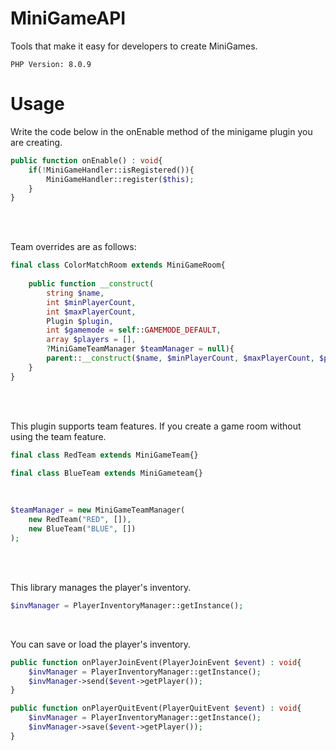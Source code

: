 # MiniGameAPI
Tools that make it easy for developers to create MiniGames.

```PHP Version: 8.0.9```

# Usage

Write the code below in the onEnable method of the minigame plugin you are creating.
```php
public function onEnable() : void{
    if(!MiniGameHandler::isRegistered()){
        MiniGameHandler::register($this);
    }
}
```
</br>
</br>

Team overrides are as follows:
```php
final class ColorMatchRoom extends MiniGameRoom{
	
	public function __construct(
		string $name,
		int $minPlayerCount, 
		int $maxPlayerCount, 
		Plugin $plugin, 
		int $gamemode = self::GAMEMODE_DEFAULT, 
		array $players = [], 
		?MiniGameTeamManager $teamManager = null){
		parent::__construct($name, $minPlayerCount, $maxPlayerCount, $plugin, $gamemode, $players, $teamManager);
	}
}
```
</br>
</br>

This plugin supports team features.
If you create a game room without using the team feature.
```php
final class RedTeam extends MiniGameTeam{}
```
```php
final class BlueTeam extends MiniGameteam{}
```
</br>

```php
$teamManager = new MiniGameTeamManager(
    new RedTeam("RED", []),
    new BlueTeam("BLUE", [])
);
```

</br>
</br>

This library manages the player's inventory.
```php
$invManager = PlayerInventoryManager::getInstance();
```

</br>

You can save or load the player's inventory.
```php
public function onPlayerJoinEvent(PlayerJoinEvent $event) : void{
    $invManager = PlayerInventoryManager::getInstance();
    $invManager->send($event->getPlayer());
}
```
```php
public function onPlayerQuitEvent(PlayerQuitEvent $event) : void{
    $invManager = PlayerInventoryManager::getInstance();
    $invManager->save($event->getPlayer());
}
```
